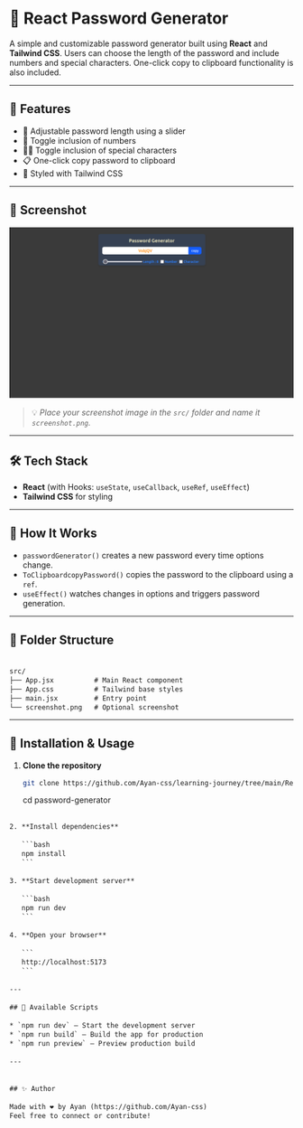 
# 🔐 React Password Generator

A simple and customizable password generator built using **React** and **Tailwind CSS**. Users can choose the length of the password and include numbers and special characters. One-click copy to clipboard functionality is also included.

---

## 🚀 Features

- 📏 Adjustable password length using a slider
- 🔢 Toggle inclusion of numbers
- 🧙‍♂️ Toggle inclusion of special characters
- 📋 One-click copy password to clipboard
- 🎨 Styled with Tailwind CSS

---

## 📸 Screenshot

![Password Generator Screenshot](Screenshotfrom2025-06-0418-12-12.png)

> 💡 _Place your screenshot image in the `src/` folder and name it `screenshot.png`._

---

## 🛠️ Tech Stack

- **React** (with Hooks: `useState`, `useCallback`, `useRef`, `useEffect`)
- **Tailwind CSS** for styling

---

## 🧠 How It Works

- `passwordGenerator()` creates a new password every time options change.
- `ToClipboardcopyPassword()` copies the password to the clipboard using a `ref`.
- `useEffect()` watches changes in options and triggers password generation.

---

## 📁 Folder Structure

```

src/
├── App.jsx          # Main React component
├── App.css          # Tailwind base styles
├── main.jsx         # Entry point
└── screenshot.png   # Optional screenshot

````

---

## 🧾 Installation & Usage

1. **Clone the repository**
   ```bash
   git clone https://github.com/Ayan-css/learning-journey/tree/main/React/05passwordGenerator
   ```
   cd password-generator
````

2. **Install dependencies**

   ```bash
   npm install
   ```

3. **Start development server**

   ```bash
   npm run dev
   ```

4. **Open your browser**

   ```
   http://localhost:5173
   ```

---

## 🔧 Available Scripts

* `npm run dev` — Start the development server
* `npm run build` — Build the app for production
* `npm run preview` — Preview production build

---


## ✨ Author

Made with ❤️ by Ayan (https://github.com/Ayan-css)
Feel free to connect or contribute!


